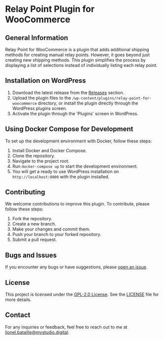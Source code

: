 # Relay Point Plugin for WooCommerce

## General Information
Relay Point for WooCommerce is a plugin that adds additional shipping methods for creating manual relay points. However, it goes beyond just creating new shipping methods. This plugin simplifies the process by displaying a list of selections instead of individually listing each relay point.

## Installation on WordPress
1. Download the latest release from the [Releases](https://github.com/Popwers/woocommerce-relay-shipping/releases) section.
2. Upload the plugin files to the `/wp-content/plugins/relay-point-for-woocommerce` directory, or install the plugin directly through the WordPress plugins screen.
3. Activate the plugin through the 'Plugins' screen in WordPress.

## Using Docker Compose for Development
To set up the development environment with Docker, follow these steps:

1. Install Docker and Docker Compose.
2. Clone the repository.
3. Navigate to the project root.
4. Run `docker-compose up` to start the development environment.
5. You will get a ready to use WordPress installation on `http://localhost:8000` with the plugin installed.

## Contributing
We welcome contributions to improve this plugin. To contribute, please follow these steps:

1. Fork the repository.
2. Create a new branch.
3. Make your changes and commit them.
4. Push your branch to your forked repository.
5. Submit a pull request.

## Bugs and Issues
If you encounter any bugs or have suggestions, please [open an issue](https://github.com/Popwers/woocommerce-relay-shipping/issues).

## License
This project is licensed under the [GPL-2.0 License](https://www.gnu.org/licenses/gpl-2.0.html). See the [LICENSE](LICENSE) file for more details.

## Contact
For any inquiries or feedback, feel free to reach out to me at [lionel.bataille@mystudio.digital](mailto:lionel.bataille@mystudio.digital).
